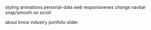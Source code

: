 <!-- TODO  -->

styling
animations
personal-data
web responsivenes
change navbar
snap/smooth on scroll

about
know
industry
portfolio
slider